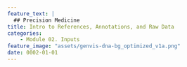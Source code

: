 ```yaml
---
feature_text: |
  ## Precision Medicine
title: Intro to References, Annotations, and Raw Data
categories:
    - Module 02. Inputs
feature_image: "assets/genvis-dna-bg_optimized_v1a.png"
date: 0002-01-01
---
```



